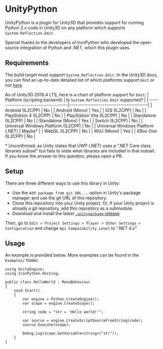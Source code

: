 # UnityPython
UnityPython is a plugin for Unity3D that provides support for running Python
2.x code in Unity3D on any platform which supports `System.Reflection.Emit`.

Special thanks to the developers of IronPython who developed the open-source
integration of Python and .NET, which this plugin uses.


## Requirements
The build target must support `System.Reflection.Emit`. In the Unity3D docs, you
can find an up-to-date detailed list of which platforms support `Emit` or not
[here](https://docs.unity3d.com/Manual/ScriptingRestrictions.html).

As of Unity3D 2019.4 LTS, here is a chart of platform support for `Emit`:
| Platform (scripting backend)        | Is `System.Reflection.Emit` supported? |
|-------------------------------------|----------------------------------------|
| Android (IL2CPP)                    | No                                     |
| Android (Mono)                      | Yes                                    |
| iOS (IL2CPP)                        | No                                     |
| PlayStation 4 (IL2CPP)              | No                                     |
| PlayStation Vita (IL2CPP)           | No                                     |
| Standalone (IL2CPP)                 | No                                     |
| Standalone (Mono)                   | Yes                                    |
| Switch (IL2CPP)                     | No                                     |
| Universal Windows Platform (IL2CPP) | No                                     |
| Universal Windows Platform (.NET)   | Maybe\*                                |
| WebGL (IL2CPP)                      | No                                     |
| WiiU (Mono)                         | Yes                                    |
| XBox One (IL2CPP)                   | No                                     |

\* Unconfirmed, as Unity states that UWP (.NET) uses a ".NET Core class
   libraries subset" but fails to state what libraries are included in that
   subset. If you know the answer to this question, please open a PR.


## Setup
There are three different ways to use this library in Unity:
* Use the `Add package from git URL...` option in Unity's package manager and
  use the git URL of this repository.
* Clone this repository into your Unity project. Or, if your Unity project is
  already a git repository, add this repository as a submodule.
* Download and install the latest [`.unitypackage` release][releases]

Then, go to `Edit > Project Settings > Player > Other Settings > Configuration`
and change `Api Compatability Level` to ".NET 4.x"


## Usage
An example is provided below. More examples can be found in the
`Examples/` folder.

	using UnityEngine;
	using IronPython.Hosting;

	public class HelloWorld : MonoBehaviour
	{
		void Start()
		{
			var engine = Python.CreateEngine();
			var scope = engine.CreateScope();

			string code = "str = 'Hello world!'";

			var source = engine.CreateScriptSourceFromString(code);
			source.Execute(scope);

			Debug.Log(scope.GetVariable<string>("str"));
		}
	}


[releases]: https://github.com/exodrifter/unity-python/releases
